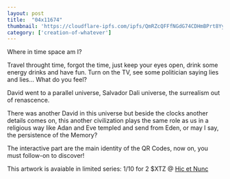 ```yaml
---
layout: post
title:  "04x11674"
thumbnail: 'https://cloudflare-ipfs.com/ipfs/QmRZcQFFfNGdG74CDHmBPrt8YyjUXCFKKGUHT5JoWDpUpS'
category: ['creation-of-whatever']
---
```


Where in time space am I?

Travel throught time, forgot the time, just keep your eyes open, drink some energy drinks and have fun.
Turn on the TV, see some politician saying lies and lies... What do you feel?

David went to a parallel universe, Salvador Dali universe, the surrealism out of renascence.

There was another David in this universe but beside the clocks another details comes on, this another civilization plays the same role as us in a religious way like Adan and Eve templed and send from Eden, or may I say, the persistence of the Memory?

The interactive part are the main identity of the QR Codes, now on, you must follow-on to discover!

This artwork is avaiable in limited series: 1/10 for 2 $XTZ @ [Hic et Nunc](https://www.hicetnunc.xyz/objkt/10089)